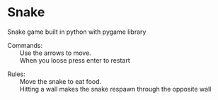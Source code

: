 # Snake
Snake game built in python with pygame library<br/>

Commands:<br/>
  Use the arrows to move.<br/>
  When you loose press enter to restart<br/>

Rules:<br/>
  Move the snake to eat food.<br/>
  Hitting a wall makes the snake respawn through the opposite wall<br/>
